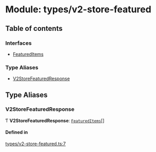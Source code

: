 # Module: types/v2-store-featured

## Table of contents

### Interfaces

- [FeaturedItems](../interfaces/types_v2_store_featured.FeaturedItems.md)

### Type Aliases

- [V2StoreFeaturedResponse](types_v2_store_featured.md#v2storefeaturedresponse)

## Type Aliases

### V2StoreFeaturedResponse

Ƭ **V2StoreFeaturedResponse**: [`FeaturedItems`](../interfaces/types_v2_store_featured.FeaturedItems.md)[]

#### Defined in

[types/v2-store-featured.ts:7](https://github.com/jameslinimk/unofficial-valorant-api/blob/e0f8f42/package/src/types/v2-store-featured.ts#L7)
